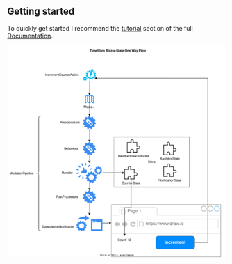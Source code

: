 ## Getting started

To quickly get started I recommend the [tutorial](https://timewarpengineering.github.io/timewarp-state/Samples/00-StateActionHandler/Readme.html) section of the full [Documentation](https://timewarpengineering.github.io/timewarp-state/).

![TimeWarpStateOneWayFlow.drawio.svg](/Documentation/Images/TimeWarpStateOneWayFlow.drawio.svg)

